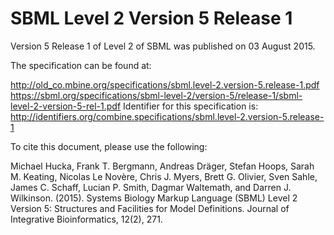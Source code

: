 # SBML Level 2 Version 5 Release 1
Version 5 Release 1 of Level 2 of SBML was published on 03 August 2015.

The specification can be found at:

http://old_co.mbine.org/specifications/sbml.level-2.version-5.release-1.pdf
https://sbml.org/specifications/sbml-level-2/version-5/release-1/sbml-level-2-version-5-rel-1.pdf
Identifier for this specification is: http://identifiers.org/combine.specifications/sbml.level-2.version-5.release-1

To cite this document, please use the following:

Michael Hucka, Frank T. Bergmann, Andreas Dräger, Stefan Hoops, Sarah M. Keating, Nicolas Le Novère, Chris J. Myers, Brett G. Olivier, Sven Sahle, James C. Schaff, Lucian P. Smith, Dagmar Waltemath, and Darren J. Wilkinson. (2015). Systems Biology Markup Language (SBML) Level 2 Version 5: Structures and Facilities for Model Definitions. Journal of Integrative Bioinformatics, 12(2), 271.